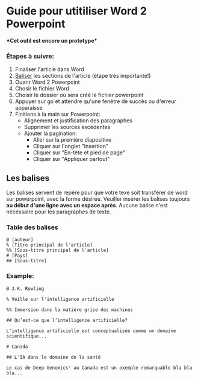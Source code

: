 # Guide pour utitiliser Word 2 Powerpoint

**\*Cet outil est encore un prototype\***

### Étapes à suivre:

1. Finaliser l'article dans Word
2. [Baliser](#les-balises) les sections de l'article (étape très importante!)
3. Ouvrir Word 2 Powerpoint
4. Chosir le fichier Word
5. Choisir le dossier où sera créé le fichier powerpoint 
6. Appuyer sur go et attendre qu'une fenêtre de succès ou d'erreur apparaisse
7. Finitions à la main sur Powerpoint:
    - Alignement et justification des paragraphes
    - Supprimer les sources excédentes
    - Ajouter la pagination:
        - Aller sur la première diapositive
        - Cliquer sur l'onglet "Insertion"
        - Cliquer sur "En-tête et pied de page"
        - Cliquer sur "Appliquer partout"

## Les balises
Les balises servent de repère pour que votre texe soit transférer de word sur powerpoint, avec la forme désirée. Veuiller insérer les balises toujours **au début d'une ligne avec un espace après**. Aucune balise n'est nécéssaire pour les paragraphes de texte.

### Table des balises
```text
@ [auteur]
% [Titre principal de l'article]
%% [Sous-titre principal de l'article]
# [Pays]
## [Sous-titre]
```
### Example:
```text
@ J.K. Rowling

% Veille sur l'intelligence artificielle

%% Immersion dans la matière grise des machines

## Qu’est-ce que l’intelligence artificielle?

L'intelligence artificielle est conceptualisée comme un domaine scientifique...

# Canada

## L'IA dans le domaine de la santé

Le cas de Deep Genomics⁷ au Canada est un exemple remarquable bla bla bla...
```
